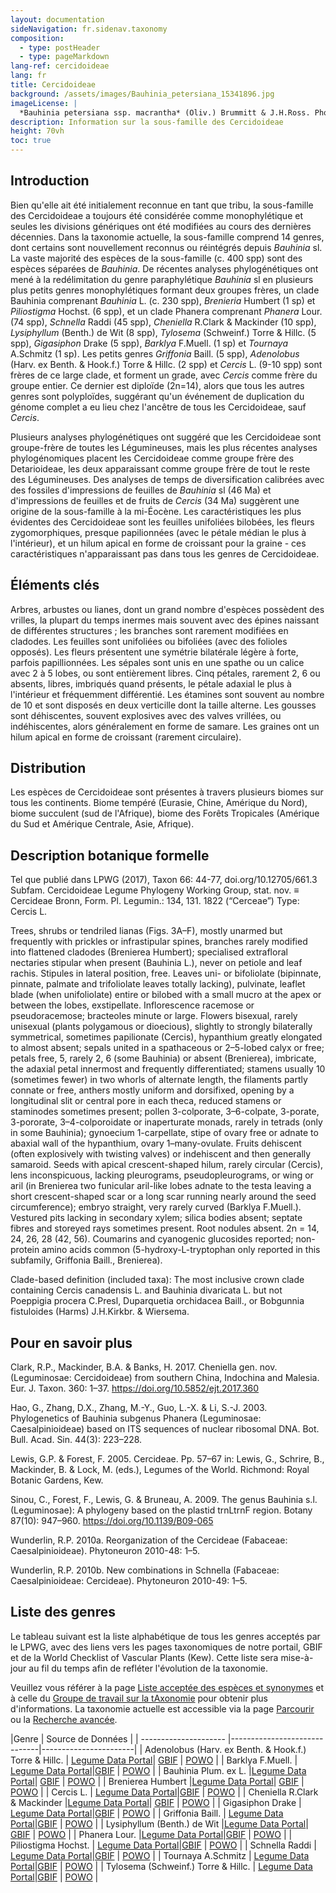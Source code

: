 ```yaml
---
layout: documentation
sideNavigation: fr.sidenav.taxonomy
composition:
  - type: postHeader
  - type: pageMarkdown
lang-ref: cercidoideae
lang: fr 
title: Cercidoideae
background: /assets/images/Bauhinia_petersiana_15341896.jpg
imageLicense: |
  *Bauhinia petersiana ssp. macrantha* (Oliv.) Brummitt & J.H.Ross. Photo by Ryan van Huyssteen via [iNaturalist](https://www.gbif.org/occurrence/1838329045)
description: Information sur la sous-famille des Cercidoideae
height: 70vh
toc: true
---
```


## Introduction
Bien qu'elle ait été initialement reconnue en tant que tribu, la sous-famille des Cercidoideae a toujours été considérée comme monophylétique et seules les divisions génériques ont été modifiées au cours des dernières décennies. Dans la taxonomie actuelle, la sous-famille comprend 14 genres, dont certains sont nouvellement reconnus ou réintégrés depuis *Bauhinia* sl. La vaste majorité des espèces de la sous-famille (c. 400 spp) sont des espèces séparées de *Bauhinia*. De récentes analyses phylogénétiques ont mené à la redélimitation du genre paraphylétique *Bauhinia* sl en plusieurs plus petits genres monophylétiques formant deux groupes frères, un clade Bauhinia comprenant *Bauhinia* L. (c. 230 spp), *Brenieria* Humbert (1 sp) et *Piliostigma* Hochst. (6 spp), et un clade Phanera comprenant *Phanera* Lour. (74 spp), *Schnella* Raddi (45 spp), *Cheniella* R.Clark & Mackinder (10 spp), *Lysiphyllum* (Benth.) de Wit (8 spp), *Tylosema* (Schweinf.) Torre & Hillc. (5 spp), *Gigasiphon* Drake (5 spp), *Barklya* F.Muell. (1 sp) et *Tournaya* A.Schmitz (1 sp). Les petits genres *Griffonia* Baill. (5 spp), *Adenolobus* (Harv. ex Benth. & Hook.f.) Torre & Hillc. (2 spp) et *Cercis* L. (9-10 spp) sont frères de ce large clade, et forment un grade, avec *Cercis* comme frère du groupe entier. Ce dernier est diploïde (2n=14), alors que tous les autres genres sont polyploïdes, suggérant qu'un événement de duplication du génome complet a eu lieu chez l'ancêtre de tous les Cercidoideae, sauf *Cercis*.

Plusieurs analyses phylogénétiques ont suggéré que les Cercidoideae sont groupe-frère de toutes les Légumineuses, mais les plus récentes analyses phylogénomiques placent les Cercidoideae comme groupe frère des Detarioideae, les deux apparaissant comme groupe frère de tout le reste des Légumineuses. Des analyses de temps de diversification calibrées avec des fossiles d'impressions de feuilles de *Bauhinia* sl (46 Ma) et d'impressions de feuilles et de fruits de *Cercis* (34 Ma) suggèrent une origine de la sous-famille à la mi-Éocène. Les caractéristiques les plus évidentes des Cercidoideae sont les feuilles unifoliées bilobées, les fleurs zygomorphiques, presque papilionnées (avec le pétale médian le plus à l'intérieur), et un hilum apical en forme de croissant pour la graine - ces caractéristiques n'apparaissant pas dans tous les genres de Cercidoideae.

## Éléments clés
Arbres, arbustes ou lianes, dont un grand nombre d'espèces possèdent des vrilles, la plupart du temps inermes mais souvent avec des épines naissant de différentes structures ; les branches sont rarement modifiées en cladodes. Les feuilles sont unifoliées ou bifoliées (avec des folioles opposés). Les fleurs présentent une symétrie bilatérale légère à forte, parfois papillionnées. Les sépales sont unis en une spathe ou un calice avec 2 à 5 lobes, ou sont entièrement libres. Cinq pétales, rarement 2, 6 ou absents, libres, imbriqués quand présents, le pétale adaxial le plus à l'intérieur et fréquemment différentié. Les étamines sont souvent au nombre de 10 et sont disposés en deux verticille dont la taille alterne. Les gousses sont déhiscentes, souvent explosives avec des valves vrillées, ou indéhiscentes, alors généralement en forme de samare. Les graines ont un hilum apical en forme de croissant (rarement circulaire).

## Distribution
Les espèces de Cercidoideae sont présentes à travers plusieurs biomes sur tous les continents. Biome tempéré (Eurasie, Chine, Amérique du Nord), biome succulent (sud de l'Afrique), biome des Forêts Tropicales (Amérique du Sud et Amérique Centrale, Asie, Afrique).

## Description botanique formelle
Tel que publié dans LPWG (2017), Taxon 66: 44-77, doi.org/10.12705/661.3
Subfam. Cercidoideae Legume Phylogeny Working Group, stat. nov. ≡ Cercideae Bronn, Form. Pl. Legumin.: 134, 131. 1822 (“Cerceae”)
Type: Cercis L.

Trees, shrubs or tendriled lianas (Figs. 3A–F), mostly unarmed but frequently with prickles or infrastipular spines, branches rarely modified into flattened cladodes (Brenierea Humbert); specialised extrafloral nectaries stipular when present (Bauhinia L.), never on petiole and leaf rachis. Stipules in lateral position, free. Leaves uni- or bifoliolate (bipinnate, pinnate, palmate and trifoliolate leaves totally lacking), pulvinate, leaflet blade (when unifoliolate) entire or bilobed with a small mucro at the apex or between the lobes, exstipellate.
Inflorescence racemose or pseudoracemose; bracteoles minute or large. Flowers bisexual, rarely unisexual (plants polygamous or dioecious), slightly to strongly bilaterally symmetrical, sometimes papilionate (Cercis), hypanthium greatly elongated to almost absent; sepals united in a spathaceous or 2–5-lobed calyx or free; petals free, 5, rarely 2, 6 (some Bauhinia) or absent (Brenierea), imbricate, the adaxial petal innermost and frequently differentiated; stamens usually 10 (sometimes fewer) in two whorls of alternate length, the filaments partly connate or free, anthers mostly uniform and dorsifixed, opening by a longitudinal slit or central pore in each theca, reduced stamens or staminodes sometimes present; pollen 3-colporate, 3–6-colpate, 3-porate, 3-pororate, 3–4-colporoidate or inaperturate monads, rarely in tetrads (only in some Bauhinia); gynoecium 1-carpellate, stipe of ovary free or adnate to abaxial wall of the hypanthium, ovary 1–many-ovulate. Fruits dehiscent (often explosively with twisting
valves) or indehiscent and then generally samaroid. 
Seeds with apical crescent-shaped hilum, rarely circular (Cercis), lens inconspicuous, lacking pleurograms, pseudopleurograms, or wing or aril (in Brenierea two funicular aril-like lobes adnate to the testa leaving a short crescent-shaped scar or a long scar running nearly around the seed circumference); embryo straight, very rarely curved (Barklya F.Muell.). 
Vestured pits lacking in secondary xylem; silica bodies absent; septate fibres and storeyed rays sometimes present. 
Root nodules absent. 
2n = 14, 24, 26, 28 (42, 56). 
Coumarins and cyanogenic glucosides reported; non-protein amino acids common (5-hydroxy-L-tryptophan only reported in this subfamily, Griffonia Baill., Brenierea).

Clade-based definition (included taxa): The most inclusive crown clade containing Cercis canadensis L. and Bauhinia divaricata L. but not Poeppigia procera C.Presl, Duparquetia orchidacea Baill., or Bobgunnia fistuloides (Harms) J.H.Kirkbr. & Wiersema.

## Pour en savoir plus
Clark, R.P., Mackinder, B.A. & Banks, H. 2017. Cheniella gen. nov. (Leguminosae: Cercidoideae) from southern China, Indochina and Malesia. Eur. J. Taxon. 360: 1–37. https://doi.org/10.5852/ejt.2017.360

Hao, G., Zhang, D.X., Zhang, M.-Y., Guo, L.-X. & Li, S.-J. 2003. Phylogenetics of Bauhinia subgenus Phanera (Leguminosae: Caesalpinioideae) based on ITS sequences of nuclear ribosomal DNA. Bot. Bull. Acad. Sin. 44(3): 223–228.

Lewis, G.P. & Forest, F. 2005. Cercideae. Pp. 57–67 in: Lewis, G., Schrire, B., Mackinder, B. & Lock, M. (eds.), Legumes of the World. Richmond: Royal Botanic Gardens, Kew.

Sinou, C., Forest, F., Lewis, G. & Bruneau, A. 2009. The genus Bauhinia s.l. (Leguminosae): A phylogeny based on the plastid trnLtrnF region. Botany 87(10): 947–960. https://doi.org/10.1139/B09-065

Wunderlin, R.P. 2010a. Reorganization of the Cercideae (Fabaceae: Caesalpinioideae). Phytoneuron 2010-48: 1–5.

Wunderlin, R.P. 2010b. New combinations in Schnella (Fabaceae: Caesalpinioideae: Cercideae). Phytoneuron 2010-49: 1–5.

## Liste des genres
Le tableau suivant est la liste alphabétique de tous les genres acceptés par le LPWG, avec des liens vers les pages taxonomiques de notre portail, GBIF et de la World Checklist of Vascular Plants (Kew). Cette liste sera mise-à-jour au fil du temps afin de refléter l'évolution de la taxonomie.

Veuillez vous référer à la page [Liste acceptée des espèces et synonymes](/fr/taxonomy/species-list) et à celle du [Groupe de travail sur la tAxonomie](/fr/working-groups/taxonomy) pour obtenir plus d'informations. La taxonomie actuelle est accessible via la page [Parcourir](/fr/taxonomy/browse) ou la [Recherche avancée](/fr/taxonomy/search).


|Genre                  | Source de Données   |
| --------------------- |------------------------------|-----------------------|
| Adenolobus (Harv. ex Benth. & Hook.f.) Torre & Hillc. | [Legume Data Portal](/taxonomy/taxon/621808)| [GBIF](https://www.gbif.org/species/2956199)  | [POWO](https://powo.science.kew.org/taxon/urn:lsid:ipni.org:names:21580-1)  |
| Barklya F.Muell.  | [Legume Data Portal](/fr/taxonomy/taxon/669816)|[GBIF](https://www.gbif.org/species/2955817) | [POWO](https://powo.science.kew.org/taxon/urn:lsid:ipni.org:names:21784-1)  |
| Bauhinia Plum. ex L. |[Legume Data Portal](/fr/taxonomy/taxon/671275)|  [GBIF](https://www.gbif.org/species/2952935)  | [POWO](https://powo.science.kew.org/taxon/urn:lsid:ipni.org:names:327181-2) |
| Brenierea Humbert |[Legume Data Portal](/fr/taxonomy/taxon/683252)|  [GBIF](https://www.gbif.org/species/2977380)  | [POWO](https://powo.science.kew.org/taxon/urn:lsid:ipni.org:names:21855-1)  |
| Cercis L. | [Legume Data Portal](/fr/taxonomy/taxon/711402)|[GBIF](https://www.gbif.org/species/2955919) | [POWO](https://powo.science.kew.org/taxon/urn:lsid:ipni.org:names:30001619-2) |
| Cheniella R.Clark & Mackinder |[Legume Data Portal](/fr/taxonomy/taxon/1014675)| [GBIF](https://www.gbif.org/species/9712046)  | [POWO](https://powo.science.kew.org/taxon/urn:lsid:ipni.org:names:77165904-1) |
| Gigasiphon Drake  | [Legume Data Portal](/fr/taxonomy/taxon/825227)|[GBIF](https://www.gbif.org/species/8059232) | [POWO](https://powo.science.kew.org/taxon/urn:lsid:ipni.org:names:22484-1)  |
| Griffonia Baill.  | [Legume Data Portal](/fr/taxonomy/taxon/833544)|[GBIF](https://www.gbif.org/species/2945470) | [POWO](https://powo.science.kew.org/taxon/urn:lsid:ipni.org:names:22523-1)  |
| Lysiphyllum (Benth.) de Wit |[Legume Data Portal](/fr/taxonomy/taxon/347397)|  [GBIF](https://www.gbif.org/species/9105569)  | [POWO](https://powo.science.kew.org/taxon/urn:lsid:ipni.org:names:22849-1)  |
| Phanera Lour. |[Legume Data Portal](/fr/taxonomy/taxon/537884)|[GBIF](https://www.gbif.org/species/7278390)  | [POWO](https://powo.science.kew.org/taxon/urn:lsid:ipni.org:names:23206-1)  |
| Piliostigma Hochst. | [Legume Data Portal](/fr/taxonomy/taxon/415512)|[GBIF](https://www.gbif.org/species/2947989) | [POWO](https://powo.science.kew.org/taxon/urn:lsid:ipni.org:names:329960-2) |
| Schnella Raddi  | [Legume Data Portal](/fr/taxonomy/taxon/591756)|[GBIF](https://www.gbif.org/species/7278569) | [POWO](https://powo.science.kew.org/taxon/urn:lsid:ipni.org:names:30003119-2) |
| Tournaya A.Schmitz  | [Legume Data Portal](/fr/taxonomy/taxon/443521)|[GBIF](https://www.gbif.org/species/7301486) | [POWO](https://powo.science.kew.org/taxon/urn:lsid:ipni.org:names:23709-1)  |
| Tylosema (Schweinf.) Torre & Hillc.   | [Legume Data Portal](/fr/taxonomy/taxon/441307)|[GBIF](https://www.gbif.org/species/9010267) | [POWO](https://powo.science.kew.org/taxon/urn:lsid:ipni.org:names:23743-1)  |